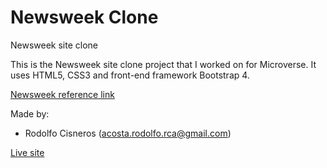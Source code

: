 # Newsweek Clone
Newsweek site clone

This is the Newsweek site clone project that I worked on for Microverse. It uses HTML5, CSS3 and front-end framework Bootstrap 4.

[Newsweek reference link](https://www.newsweek.com/)

Made by: 

+ Rodolfo Cisneros (acosta.rodolfo.rca@gmail.com) 


[Live site](https://rawcdn.githack.com/rociac/newsweek_clone/b3f414794080f9751df85ae4a55fed6f39168557/index.html)